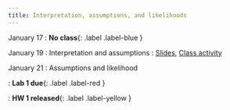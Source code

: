 ```yaml
---
title: Interpretation, assumptions, and likelihoods
---
```


January 17
: **No class**{: .label .label-blue }

January 19
: Interpretation and assumptions
  : [Slides](https://sta279-s22.github.io/slides/lecture_4.html), [Class activity](https://sta279-s22.github.io/class_activities/ca_lecture4.html)

January 21
: Assumptions and likelihood

: **Lab 1 due**{: .label .label-red }

: **HW 1 released**{: .label .label-yellow }